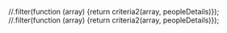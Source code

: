 //.filter(function (array) {return criteria2(array, peopleDetails)}); //.filter(function (array) {return criteria2(array, peopleDetails)});
